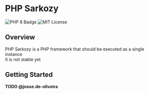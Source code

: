 # PHP Sarkozy
![PHP 8 Badge](https://img.shields.io/badge/language-php-purple)
![MIT License](https://img.shields.io/badge/license-MIT-green)
## Overview
PHP Sarkozy is a PHP framework that should be executed as a single instance\
It is not stable yet
## Getting Started
**TODO @josse.de-oliveira**
